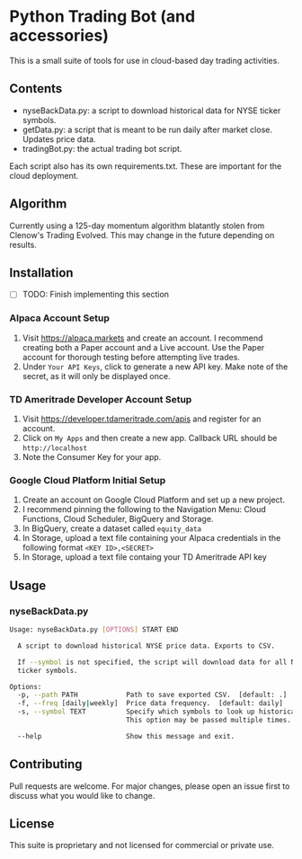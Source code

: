 # Python Trading Bot (and accessories)

This is a small suite of tools for use in cloud-based day trading activities.

## Contents

* nyseBackData.py: a script to download historical data for NYSE ticker symbols.
* getData.py: a script that is meant to be run daily after market close. Updates price data.
* tradingBot.py: the actual trading bot script.

Each script also has its own requirements.txt. These are important for the cloud deployment.

## Algorithm

Currently using a 125-day momentum algorithm blatantly stolen from Clenow's Trading Evolved. This may change in the future depending on results.

## Installation

* [ ] TODO: Finish implementing this section

### Alpaca Account Setup

1. Visit <https://alpaca.markets> and create an account. I recommend creating both a Paper account and a Live account. Use the Paper account for thorough testing before attempting live trades.
2. Under `Your API Keys`, click to generate a new API key. Make note of the secret, as it will only be displayed once.

### TD Ameritrade Developer Account Setup

1. Visit <https://developer.tdameritrade.com/apis> and register for an account.
2. Click on `My Apps` and then create a new app. Callback URL should be `http://localhost`
3. Note the Consumer Key for your app.

### Google Cloud Platform Initial Setup

1. Create an account on Google Cloud Platform and set up a new project.
2. I recommend pinning the following to the Navigation Menu: Cloud Functions, Cloud Scheduler, BigQuery and Storage.
3. In BigQuery, create a dataset called `equity_data`
4. In Storage, upload a text file containing your Alpaca credentials in the following format `<KEY ID>,<SECRET>`
5. In Storage, upload a text file containg your TD Ameritrade API key

## Usage

### nyseBackData.py

```bash
Usage: nyseBackData.py [OPTIONS] START END

  A script to download historical NYSE price data. Exports to CSV.

  If --symbol is not specified, the script will download data for all NYSE
  ticker symbols.

Options:
  -p, --path PATH            Path to save exported CSV.  [default: .]
  -f, --freq [daily|weekly]  Price data frequency.  [default: daily]
  -s, --symbol TEXT          Specify which symbols to look up historical data.
                             This option may be passed multiple times.

  --help                     Show this message and exit.
```

## Contributing

Pull requests are welcome. For major changes, please open an issue first to discuss what you would like to change.

## License

This suite is proprietary and not licensed for commercial or private use.
